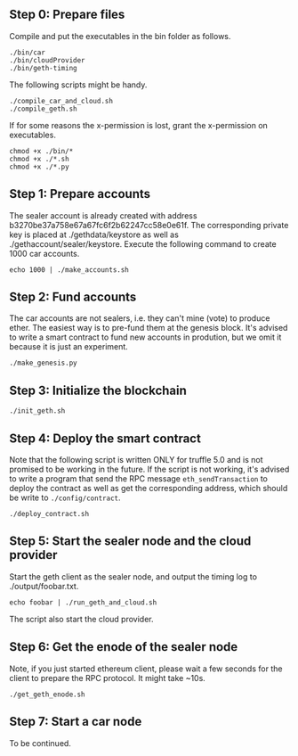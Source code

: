 ## Step 0: Prepare files
  Compile and put the executables in the bin folder as follows.

	./bin/car
	./bin/cloudProvider
	./bin/geth-timing

  The following scripts might be handy.

	./compile_car_and_cloud.sh
	./compile_geth.sh

  If for some reasons the x-permission is lost, grant the x-permission on executables.

	chmod +x ./bin/*
	chmod +x ./*.sh
	chmod +x ./*.py

## Step 1: Prepare accounts
  The sealer account is already created with address b3270be37a758e67a67fc6f2b62247cc58e0e61f. The corresponding private key is placed at ./gethdata/keystore as well as ./gethaccount/sealer/keystore.
  Execute the following command to create 1000 car accounts. 

	echo 1000 | ./make_accounts.sh

## Step 2: Fund accounts
  The car accounts are not sealers, i.e. they can't mine (vote) to produce ether. The easiest way is to pre-fund them at the genesis block. It's advised to write a smart contract to fund new accounts in prodution, but we omit it because it is just an experiment.

	./make_genesis.py

## Step 3: Initialize the blockchain

	./init_geth.sh

## Step 4: Deploy the smart contract
  Note that the following script is written ONLY for truffle 5.0 and is not promised to be working in the future. If the script is not working, it's advised to write a program that send the RPC message `eth_sendTransaction` to deploy the contract as well as get the corresponding address, which should be write to `./config/contract`.

	./deploy_contract.sh

## Step 5: Start the sealer node and the cloud provider
  Start the geth client as the sealer node, and output the timing log to ./output/foobar.txt.

	echo foobar | ./run_geth_and_cloud.sh

  The script also start the cloud provider.

## Step 6: Get the enode of the sealer node
  Note, if you just started ethereum client, please wait a few seconds for the client to prepare the RPC protocol. It might take ~10s.

	./get_geth_enode.sh

## Step 7: Start a car node

To be continued.
